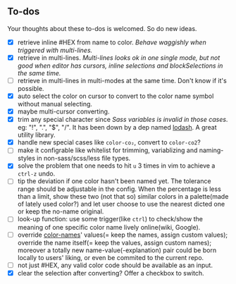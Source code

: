 ## To-dos

Your thoughts about these to-dos is welcomed. So do new ideas.

- [x] retrieve inline #HEX from name to color. *Behave waggishly when triggered with multi-lines.*
- [x] retrieve in multi-lines. *Multi-lines looks ok in one single mode, but not good when editor has cursors, inline selections and blockSelections in the same time.*
- [ ] retrieve in multi-lines in multi-modes at the same time. Don't know if it's possible.
- [x] auto select the color on cursor to convert to the color name symbol without manual selecting.
- [x] maybe multi-cursor converting.
- [x] trim any special character since *Sass variables is invalid in those cases*. eg: "!", ".", "$", "/". It has been down by a dep named [lodash](https://lodash.com/). A great utility library.
- [x] handle new special cases like `color-co₂`, convert to `color-co2`?
- [ ] make it configrable like whitelist for trimming, variablizing and naming-styles in non-sass/scss/less file types.
- [x] solve the problem that one needs to hit `u` 3 times in vim to achieve a `ctrl-z` undo.
- [ ] tip the deviation if one color hasn't been named yet. The tolerance range should be adjustable in the config. When the percentage is less than a limit, show these two (not that so) similar colors in a palette(made of lately used color?) and let user choose to use the nearest dicted one or keep the no-name original.
- [ ] look-up function: use some trigger(like `ctrl`) to check/show the meaning of one specific color name lively online(wiki, Google).
- [ ] override [color-names](https://github.com/meodai/color-names)' values(= keep the names, assign custom values); override the name itself(= keep the values, assign custom names); moreover a totally new name-value(-explanation) pair could be born locally to users' liking, or even be commited to the current repo.
- [ ] not just #HEX, any valid color code should be available as an input.
- [x] clear the selection after converting? Offer a checkbox to switch.
